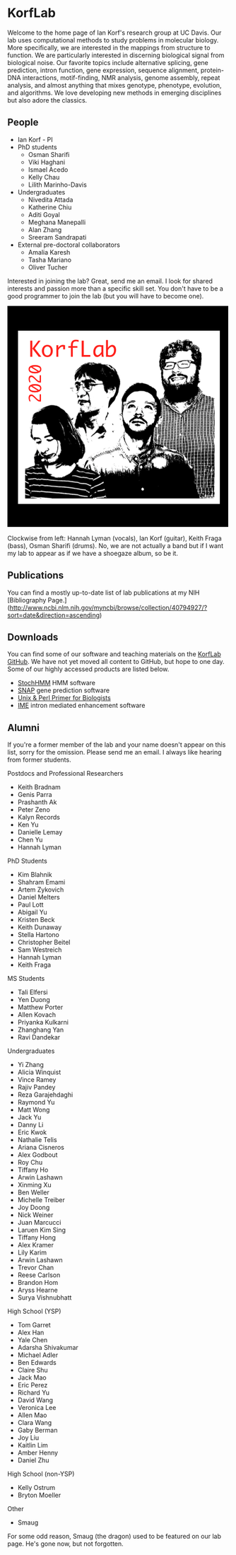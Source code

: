 KorfLab
=======

Welcome to the home page of Ian Korf's research group at UC Davis. Our lab uses
computational methods to study problems in molecular biology. More specifically,
we are interested in the mappings from structure to function. We are
particularly interested in discerning biological signal from biological noise.
Our favorite topics include alternative splicing, gene prediction, intron
function, gene expression, sequence alignment, protein-DNA interactions,
motif-finding, NMR analysis, genome assembly, repeat analysis, and almost
anything that mixes genotype, phenotype, evolution, and algorithms. We love
developing new methods in emerging disciplines but also adore the classics.

## People ##

+ Ian Korf - PI
+ PhD students
	+ Osman Sharifi
	+ Viki Haghani
	+ Ismael Acedo
	+ Kelly Chau
	+ Lilith Marinho-Davis
+ Undergraduates
	+ Nivedita Attada
	+ Katherine Chiu
	+ Aditi Goyal
	+ Meghana Manepalli
	+ Alan Zhang
	+ Sreeram Sandrapati
+ External pre-doctoral collaborators
	+ Amalia Karesh
	+ Tasha Mariano
	+ Oliver Tucher

Interested in joining the lab? Great, send me an email. I look for shared
interests and passion more than a specific skill set. You don't have to be a
good programmer to join the lab (but you will have to become one).

![KorfLab 2020](2020.png)

Clockwise from left: Hannah Lyman (vocals), Ian Korf (guitar), Keith Fraga
(bass), Osman Sharifi (drums). No, we are not actually a band but if I want my
lab to appear as if we have a shoegaze album, so be it.

## Publications ##

You can find a mostly up-to-date list of lab publications at my NIH
[Bibliography Page.]
(http://www.ncbi.nlm.nih.gov/myncbi/browse/collection/40794927/?sort=date&direction=ascending)

## Downloads ##

You can find some of our software and teaching materials on the [KorfLab
GitHub](https://github.com/KorfLab). We have not yet moved all content to
GitHub, but hope to one day. Some of our highly accessed products are listed
below.

+ [StochHMM](https://github.com/KorfLab/StochHMM) HMM software
+ [SNAP](https://github.com/KorfLab/SNAP) gene prediction software
+ [Unix & Perl Primer for Biologists](https://github.com/KorfLab/unix_and_perl)
+ [IME](https://github.com/KorfLab/IME) intron mediated enhancement software

## Alumni ##

If you're a former member of the lab and your name doesn't appear on this list,
sorry for the omission. Please send me an email. I always like hearing from
former students.

Postdocs and Professional Researchers

+ Keith Bradnam
+ Genis Parra
+ Prashanth Ak
+ Peter Zeno
+ Kalyn Records
+ Ken Yu
+ Danielle Lemay
+ Chen Yu
+ Hannah Lyman

PhD Students

+ Kim Blahnik
+ Shahram Emami
+ Artem Zykovich
+ Daniel Melters
+ Paul Lott
+ Abigail Yu
+ Kristen Beck
+ Keith Dunaway
+ Stella Hartono
+ Christopher Beitel
+ Sam Westreich
+ Hannah Lyman
+ Keith Fraga

MS Students

+ Tali Elfersi
+ Yen Duong
+ Matthew Porter
+ Allen Kovach
+ Priyanka Kulkarni
+ Zhanghang Yan
+ Ravi Dandekar

Undergraduates

+ Yi Zhang
+ Alicia Winquist
+ Vince Ramey
+ Rajiv Pandey
+ Reza Garajehdaghi
+ Raymond Yu
+ Matt Wong
+ Jack Yu
+ Danny Li
+ Eric Kwok
+ Nathalie Telis
+ Ariana Cisneros
+ Alex Godbout
+ Roy Chu
+ Tiffany Ho
+ Arwin Lashawn
+ Xinming Xu
+ Ben Weller
+ Michelle Treiber
+ Joy Doong
+ Nick Weiner
+ Juan Marcucci
+ Laruen Kim Sing
+ Tiffany Hong
+ Alex Kramer
+ Lily Karim
+ Arwin Lashawn
+ Trevor Chan
+ Reese Carlson
+ Brandon Hom
+ Aryss Hearne
+ Surya Vishnubhatt

High School (YSP)

+ Tom Garret
+ Alex Han
+ Yale Chen
+ Adarsha Shivakumar
+ Michael Adler
+ Ben Edwards
+ Claire Shu
+ Jack Mao
+ Eric Perez
+ Richard Yu
+ David Wang
+ Veronica Lee
+ Allen Mao
+ Clara Wang
+ Gaby Berman
+ Joy Liu
+ Kaitlin Lim
+ Amber Henny
+ Daniel Zhu

High School (non-YSP)

+ Kelly Ostrum
+ Bryton Moeller

Other

+ Smaug

For some odd reason, Smaug (the dragon) used to be featured on our lab page.
He's gone now, but not forgotten.


